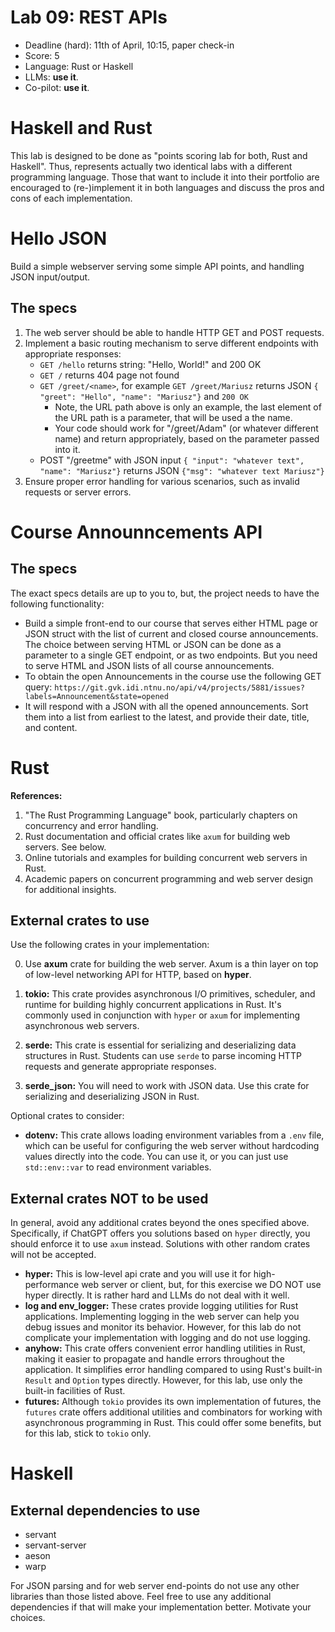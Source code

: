 # Lab 09: REST APIs

* Deadline (hard): 11th of April, 10:15, paper check-in
* Score: 5
* Language: Rust or Haskell
* LLMs: **use it**.
* Co-pilot: **use it**.


# Haskell and Rust

This lab is designed to be done as "points scoring lab for both, Rust and Haskell".
Thus, represents actually two identical labs with a different programming language.
Those that want to include it into their portfolio are encouraged to (re-)implement
it in both languages and discuss the pros and cons of each implementation.




# Hello JSON

Build a simple webserver serving some simple API points, and handling JSON input/output.

## The specs

1. The web server should be able to handle HTTP GET and POST requests.
2. Implement a basic routing mechanism to serve different endpoints with appropriate responses:
   * `GET /hello` returns string: "Hello, World!" and 200 OK
   * `GET /` returns 404 page not found
   * `GET /greet/<name>`, for example `GET /greet/Mariusz` returns JSON `{ "greet": "Hello", "name": "Mariusz"}` and `200 OK`
      * Note, the URL path above is only an example, the last element of the URL path is a parameter, that will be used a the name.
      * Your code should work for "/greet/Adam" (or whatever different name) and return appropriately, based on the parameter passed into it.
   * POST "/greetme" with JSON input `{ "input": "whatever text", "name": "Mariusz"}` returns JSON `{"msg": "whatever text Mariusz"}`
4. Ensure proper error handling for various scenarios, such as invalid requests or server errors.


# Course Announncements API

## The specs

The exact specs details are up to you to, but, the project needs to have the following functionality:

* Build a simple front-end to our course that serves either HTML page or JSON struct with the list of current and closed course announcements. The choice between serving HTML or JSON can be done as a parameter to a single GET endpoint, or as two endpoints. But you need to serve HTML and JSON lists of all course announcements.
* To obtain the open Announcements in the course use the following GET query:
`https://git.gvk.idi.ntnu.no/api/v4/projects/5881/issues?labels=Announcement&state=opened`
* It will respond with a JSON with all the opened announcements. Sort them into a list from earliest to the latest, and provide their date, title, and content.


# Rust

**References:**
1. "The Rust Programming Language" book, particularly chapters on concurrency and error handling.
2. Rust documentation and official crates like `axum` for building web servers. See below.
3. Online tutorials and examples for building concurrent web servers in Rust.
4. Academic papers on concurrent programming and web server design for additional insights.


## External crates to use

Use the following crates in your implementation:

0. Use **axum** crate for building the web server. Axum is a thin layer on top of
low-level networking API for HTTP, based on **hyper**.

1. **tokio:** This crate provides asynchronous I/O primitives, scheduler, and runtime for building highly concurrent applications in Rust. It's commonly used in conjunction with `hyper` or `axum` for implementing asynchronous web servers.

2. **serde:** This crate is essential for serializing and deserializing data structures in Rust. Students can use `serde` to parse incoming HTTP requests and generate appropriate responses.

3. **serde_json:** You will need to work with JSON data. Use this crate for serializing and deserializing JSON in Rust.

Optional crates to consider:
* **dotenv:** This crate allows loading environment variables from a `.env` file,
  which can be useful for configuring the web server without hardcoding values
  directly into the code. You can use it, or you can just use `std::env::var` to read environment variables.



## External crates NOT to be used

In general, avoid any additional crates beyond the ones specified above. Specifically, if ChatGPT
offers you solutions based on `hyper` directly, you should enforce it to use `axum` instead.
Solutions with other random crates will not be accepted.

* **hyper:** This is low-level api crate and you will use it for high-performance web server or client,
  but, for this exercise we DO NOT use hyper directly. It is rather hard and LLMs do not deal with it well.
* **log and env_logger:** These crates provide logging utilities for Rust applications.
  Implementing logging in the web server can help you debug issues and monitor its behavior.
  However, for this lab do not complicate your implementation with logging and do not use logging.
* **anyhow:** This crate offers convenient error handling utilities in Rust, making it
  easier to propagate and handle errors throughout the application. It simplifies error
  handling compared to using Rust's built-in `Result` and `Option` types directly.
  However, for this lab, use only the built-in facilities of Rust.
* **futures:** Although `tokio` provides its own implementation of futures,
  the `futures` crate offers additional utilities and combinators for working
  with asynchronous programming in Rust. This could offer some benefits, but
  for this lab, stick to `tokio` only.



# Haskell

## External dependencies to use

* servant
* servant-server
* aeson
* warp

For JSON parsing and for web server end-points do not use any other libraries than those listed above.
Feel free to use any additional dependencies if that will make your implementation better. Motivate your choices.
